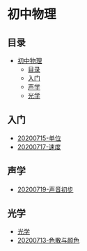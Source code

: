 # 初中物理

## 目录

<!-- @import "[TOC]" {cmd="toc" depthFrom=1 depthTo=6 orderedList=false} -->

<!-- code_chunk_output -->

- [初中物理](#初中物理)
  - [目录](#目录)
  - [入门](#入门)
  - [声学](#声学)
  - [光学](#光学)

<!-- /code_chunk_output -->

## 入门
* [20200715-单位](./ch1/README.html)
* [20200717-速度](./ch1/20200717.html)

## 声学
* [20200719-声音初步](./ch3/README.html)

## 光学

* [光学](./light/20200113.html)
* [20200713-色散与颜色](./light/20200713.html)